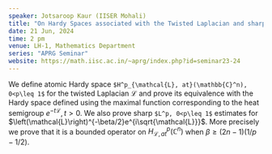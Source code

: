 ```yaml
---
speaker: Jotsaroop Kaur (IISER Mohali)
title: "On Hardy Spaces associated with the Twisted Laplacian and sharp estimates for the corresponding Wave Operator"
date: 21 Jun, 2024
time: 2 pm
venue: LH-1, Mathematics Department
series: "APRG Seminar"
website: https://math.iisc.ac.in/~aprg/index.php?id=seminar23-24
---
```


We define atomic Hardy space `$H^p_{\mathcal{L}, at}(\mathbb{C}^n), 0<p\leq 1$` for the
twisted Laplacian $\mathcal{L}$ and prove its equivalence with the Hardy
space defined using the maximal function corresponding to the heat
semigroup $e^{-t\mathcal{L}},t>0$. We also prove sharp `$L^p, 0<p\leq 1$`
estimates for $\left(\mathcal{L}\right)^{-\beta/2}e^{i\sqrt{\mathcal{L}}}$. More
precisely we prove that it  is a bounded operator on $H^p_{\mathcal{L},
at}(\mathbb{C}^n)$ when $\beta\geq (2n-1)\left(1/p-1/2\right)$.
